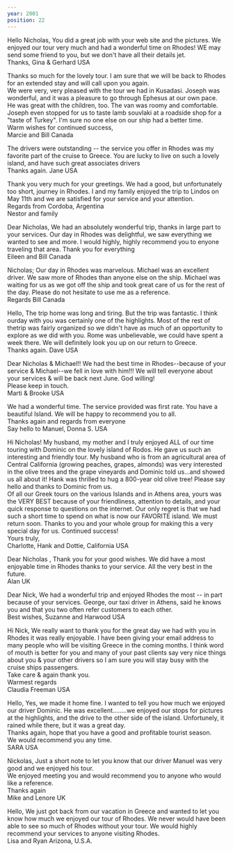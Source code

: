 ```yaml
---
year: 2001
position: 22
---
```

Hello Nicholas, You did a great job with your web site and the pictures. We enjoyed our tour very much and had a wonderful time on Rhodes! WE may send some friend to you, but we don't have all their details jet.<br>
Thanks, Gina & Gerhard USA

Thanks so much for the lovely tour. I am sure that we will be back to Rhodes for an extended stay and will call upon you again.<br>
We were very, very pleased with the tour we had in Kusadasi. Joseph was wonderful, and it was a pleasure to go through Ephesus at our own pace. He was great with the children, too. The van was roomy and comfortable. Joseph even stopped for us to taste lamb souvlaki at a roadside shop for a "taste of Turkey". I'm sure no one else on our ship had a better time.<br>
Warm wishes for continued success,<br>
Marcie and Bill Canada

The drivers were outstanding -- the service you offer in Rhodes was my favorite part of the cruise to Greece. You are lucky to live on such a lovely island, and have such great associates drivers<br>
Thanks again. Jane USA

Thank you very much for your greetings. We had a good, but unfortunately too short, journey in Rhodes. I and my family enjoyed the trip to Lindos on May 11th and we are satisfied for your service and your attention.<br>
Regards from Cordoba, Argentina<br>
Nestor and family

Dear Nicholas, We had an absolutely wonderful trip, thanks in large part to your services. Our day in Rhodes was delightful, we saw everything we wanted to see and more. I would highly, highly recommend you to enyone traveling that area. Thank you for everything<br>
Eileen and Bill Canada

Nicholas; Our day in Rhodes was marvelous. Michael was an excellent driver. We saw more of Rhodes than anyone else on the ship. Michael was waiting for us as we got off the ship and took great care of us for the rest of the day. Please do not hesitate to use me as a reference.<br>
Regards Bill Canada

Hello, The trip home was long and tiring. But the trip was fantastic. I think ourday with you was certainly one of the highlights. Most of the rest of thetrip was fairly organized so we didn't have as much of an opportunity to explore as we did with you. Rome was unbelievable, we could have spent a week there. We will definitely look you up on our return to Greece.<br>
Thanks again. Dave USA

Dear Nicholas & Michael!! We had the best time in Rhodes--because of your service & Michael--we fell in love with him!!! We will tell everyone about your services & will be back next June. God willing!<br>
Please keep in touch.<br>
Marti & Brooke USA

We had a wonderful time. The service provided was first rate. You have a beautiful Island. We will be happy to recommend you to all.<br>
Thanks again and regards from everyone<br>
Say hello to Manuel, Donna S. USA

Hi Nicholas! My husband, my mother and I truly enjoyed ALL of our time touring with Dominic on the lovely island of Rodos. He gave us such an interesting and friendly tour. My husband who is from an agricultural area of Central California (growing peaches, grapes, almonds) was very interested in the olive trees and the grape vineyards and Dominic told us...and showed us all about it! Hank was thrilled to hug a 800-year old olive tree! Please say hello and thanks to Dominic from us.<br>
Of all our Greek tours on the various Islands and in Athens area, yours was the VERY BEST because of your friendliness, attention to details, and your quick response to questions on the internet. Our only regret is that we had such a short time to spend on what is now our FAVORITE island. We must return soon. Thanks to you and your whole group for making this a very special day for us. Continued success!<br>
Yours truly,<br>
Charlotte, Hank and Dottie, California USA

Dear Nicholas , Thank you for your good wishes. We did have a most enjoyable time in Rhodes thanks to your service. All the very best in the future.<br>
Alan UK

Dear Nick, We had a wonderful trip and enjoyed Rhodes the most -- in part because of your services. George, our taxi driver in Athens, said he knows you and that you two often refer customers to each other.<br>
Best wishes, Suzanne and Harwood USA

Hi Nick, We really want to thank you for the great day we had with you in Rhodes it was really enjoyable. I have been giving your email address to many people who will be visiting Greece in the coming months. I think word of mouth is better for you and many of your past clients say very nice things about you & your other drivers so I am sure you will stay busy with the cruise ships passengers.<br>
Take care & again thank you.<br>
Warmest regards<br>
Claudia Freeman USA

Hello, Yes, we made it home fine. I wanted to tell you how much we enjoyed our driver Dominic. He was excellent........we enjoyed our stops for pictures at the highlights, and the drive to the other side of the island. Unfortunely, it rained while there, but it was a great day.<br>
Thanks again, hope that you have a good and profitable tourist season.<br>
We would recommend you any time.<br>
SARA USA

Nickolas, Just a short note to let you know that our driver Manuel was very good and we enjoyed his tour.<br>
We enjoyed meeting you and would recommend you to anyone who would like a reference.<br>
Thanks again<br>
Mike and Lenore UK

Hello, We just got back from our vacation in Greece and wanted to let you know how much we enjoyed our tour of Rhodes. We never would have been able to see so much of Rhodes without your tour. We would highly recommend your services to anyone visiting Rhodes.<br>
Lisa and Ryan Arizona, U.S.A.